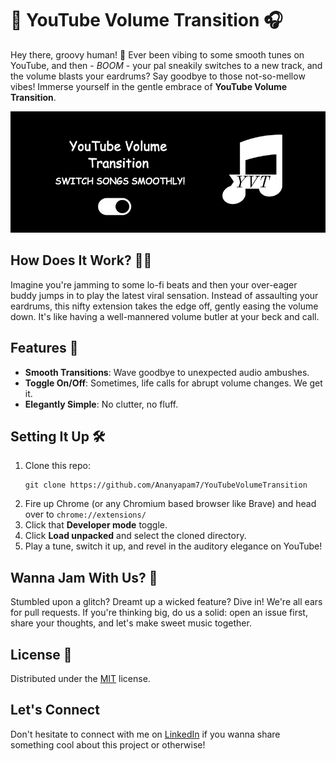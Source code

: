# 🎵 YouTube Volume Transition 🎧

Hey there, groovy human! 🕺 Ever been vibing to some smooth tunes on YouTube, and then - *BOOM* - your pal sneakily switches to a new track, and the volume blasts your eardrums? Say goodbye to those not-so-mellow vibes! Immerse yourself in the gentle embrace of **YouTube Volume Transition**. 

![HEAD IMAGE](images/readme_img_toggle.png)

## How Does It Work? 🎩✨
Imagine you're jamming to some lo-fi beats and then your over-eager buddy jumps in to play the latest viral sensation. Instead of assaulting your eardrums, this nifty extension takes the edge off, gently easing the volume down. It's like having a well-mannered volume butler at your beck and call.

## Features 🌟
- **Smooth Transitions**: Wave goodbye to unexpected audio ambushes.
- **Toggle On/Off**: Sometimes, life calls for abrupt volume changes. We get it. 
- **Elegantly Simple**: No clutter, no fluff.

## Setting It Up 🛠
1. Clone this repo: 
   ```
   git clone https://github.com/Ananyapam7/YouTubeVolumeTransition
   ```
2. Fire up Chrome (or any Chromium based browser like Brave) and head over to `chrome://extensions/`
3. Click that **Developer mode** toggle.
4. Click **Load unpacked** and select the cloned directory.
5. Play a tune, switch it up, and revel in the auditory elegance on YouTube!

## Wanna Jam With Us? 🤝
Stumbled upon a glitch? Dreamt up a wicked feature? Dive in! We're all ears for pull requests. If you're thinking big, do us a solid: open an issue first, share your thoughts, and let's make sweet music together.

## License 📜
Distributed under the [MIT](https://choosealicense.com/licenses/mit/) license.

## Let's Connect
Don't hesitate to connect with me on [LinkedIn](https://www.linkedin.com/in/ananyapam-de-523757166/) if you wanna share something cool about this project or otherwise!